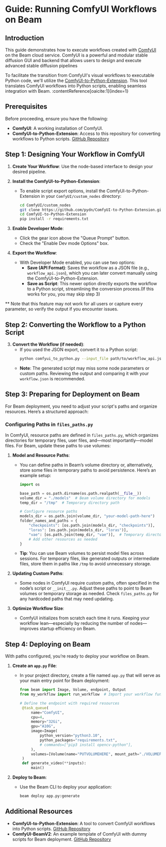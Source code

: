
# Guide: Running ComfyUI Workflows on Beam

## Introduction

This guide demonstrates how to execute workflows created with [ComfyUI](https://github.com/comfyanonymous/ComfyUI) on the Beam cloud service. ComfyUI is a powerful and modular stable diffusion GUI and backend that allows users to design and execute advanced stable diffusion pipelines 

To facilitate the transition from ComfyUI's visual workflows to executable Python code, we'll utilize the [ComfyUI-to-Python-Extension](https://github.com/pydn/ComfyUI-to-Python-Extension). This tool translates ComfyUI workflows into Python scripts, enabling seamless integration with Beam. :contentReference[oaicite:1]{index=1}


## Prerequisites

Before proceeding, ensure you have the following:

- **ComfyUI**: A working installation of ComfyUI.
- **ComfyUI-to-Python-Extension**: Access to this repository for converting workflows to Python scripts. [GitHub Repository](https://github.com/pydn/ComfyUI-to-Python-Extension)

## Step 1: Designing Your Workflow in ComfyUI

1. **Create Your Workflow**: Use the node-based interface to design your desired pipeline.
2. **Install the ComfyUI-to-Python-Extension**:
   - To enable script export options, install the ComfyUI-to-Python-Extension in your `ComfyUI/custom_nodes` directory:
     ```bash
     cd ComfyUI/custom_nodes
     git clone https://github.com/pydn/ComfyUI-to-Python-Extension.git
     cd ComfyUI-to-Python-Extension
     pip install -r requirements.txt
     ```
3. **Enable Developer Mode**:
   - Click the gear icon above the "Queue Prompt" button.
   - Check the "Enable Dev mode Options" box.

4. **Export the Workflow**:
   - With Developer Mode enabled, you can use two options:
     - **Save (API Format)**: Saves the workflow as a JSON file (e.g., `workflow_api.json`), which you can later convert manually using the ComfyUI-to-Python-Extension.
     - **Save as Script**: This newer option directly exports the workflow to a Python script, streamlining the conversion process.(If this works for you, you may skip step 3)

** Note that this feature may not work for all users or capture every parameter, so verify the output if you encounter issues.

## Step 2: Converting the Workflow to a Python Script 

3. **Convert the Workflow (if needed)**:
   - If you used the JSON export, convert it to a Python script:
     ```bash
     python comfyui_to_python.py --input_file path/to/workflow_api.json --output_file my_workflow.py
     ```
   - **Note**: The generated script may miss some node parameters or custom paths. Reviewing the output and comparing it with your `workflow.json` is recommended.

## Step 3: Preparing for Deployment on Beam

For Beam deployment, you need to adjust your script's paths and organize resources. Here’s a structured approach:

### Configuring Paths in `files_paths.py`

In ComfyUI, resource paths are defined in `files_paths.py`, which organizes directories for temporary files, user files, and—most importantly—model files. For Beam, update these paths to use volumes:

1. **Model and Resource Paths**:
   - You can define paths in Beam’s volume directory or, alternatively, store some files in temporary paths to avoid persistence. Here’s an example setup:
     ```python
     import os

     base_path = os.path.dirname(os.path.realpath(__file__))
     volume_dir = "./models"  # Beam volume directory for models
     temp_dir = "/tmp"  # Temporary directory path

     # Configure resource paths
     models_dir = os.path.join(volume_dir, "your-model-path-here")
     folder_names_and_paths = {
         "checkpoints": [os.path.join(models_dir, "checkpoints")],
         "loras": [os.path.join(models_dir, "loras")],
         "vae": [os.path.join(temp_dir, "vae")],  # Temporary directory for VAEs
         # Add other resources as needed
     }
     ```

   - **Tip**: You can use Beam volumes to persist model files across sessions. For temporary files, like generated outputs or intermediate files, store them in paths like `/tmp` to avoid unnecessary storage.

2. **Updating Custom Paths**:
   - Some nodes in ComfyUI require custom paths, often specified in the node’s script or `__init__.py`. Adjust these paths to point to Beam volumes or temporary storage as needed. Check `files_paths.py` for any hardcoded paths that may need updating.

3. **Optimize Workflow Size**:
   - ComfyUI initializes from scratch each time it runs. Keeping your workflow lean—especially by reducing the number of nodes—improves startup efficiency on Beam.

## Step 4: Deploying on Beam

With paths configured, you’re ready to deploy your workflow on Beam.

1. **Create an `app.py` File**:
   - In your project directory, create a file named `app.py` that will serve as your main entry point for Beam deployment:
     ```python
     from beam import Image, Volume, endpoint, Output
     from my_workflow import run_workflow  # Import your workflow function

     # Define the endpoint with required resources
      @task_queue(
          name="ComfyUI",
          cpu=4,
          memory="32Gi",
          gpu="A10G",
          image=Image(
              python_version="python3.10",
              python_packages="requirements.txt",
              # commands=["pip3 install opencv-python"],
          ),
          volumes=[Volume(name="PUTVOLUMEHERE", mount_path="./VOLUMEPATH")],
      )
      def generate_video(**inputs):
          main()
     ```

2. **Deploy to Beam**:
   - Use the Beam CLI to deploy your application:
     ```bash
     beam deploy app.py:generate 
     ```
## Additional Resources

- **ComfyUI-to-Python-Extension**: A tool to convert ComfyUI workflows into Python scripts. [GitHub Repository](https://github.com/pydn/ComfyUI-to-Python-Extension)
- **ComfyUI-BeamV2**: An example template of ComfyUI with dummy scripts for Beam deployment. [GitHub Repository](https://github.com/MaayanBogin/ComfyUI-BeamV2)


